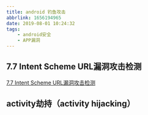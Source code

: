 ```yaml
---
title: android 钓鱼攻击
abbrlink: 1656194965
date: 2019-08-01 10:24:32
tags:
	- android安全
	- APP漏洞
---
```


## 7.7 Intent Scheme URL漏洞攻击检测

[7.7 Intent Scheme URL漏洞攻击检测](http://01hackcode.com/wiki/7.7)

## activity劫持（activity hijacking）